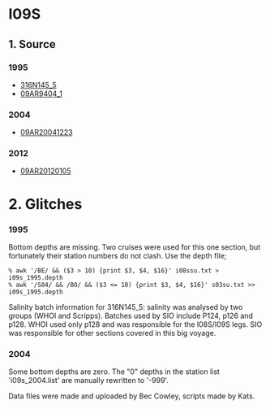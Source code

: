 # I09S
## 1. Source

### 1995
+ [316N145_5](https://cchdo.ucsd.edu/cruise/316N145_5)
+ [09AR9404_1](https://cchdo.ucsd.edu/cruise/09AR9404_1)

### 2004
+ [09AR20041223](https://cchdo.ucsd.edu/cruise/09AR20041223)

### 2012
+ [09AR20120105](https://cchdo.ucsd.edu/cruise/09AR20120105)

# 2. Glitches

### 1995

Bottom depths are missing. Two cruises were used for this one section, but fortunately their station numbers do not clash.
Use the depth file;
~~~
% awk '/BE/ && ($3 > 10) {print $3, $4, $16}' i08ssu.txt > i09s_1995.depth
% awk '/S04/ && /BO/ && ($3 <= 10) {print $3, $4, $16}' s03su.txt >> i09s_1995.depth
~~~

Salinity batch information for 316N145_5: salinity was analysed by two groups (WHOI and Scripps). Batches used by SIO include P124, p126 and p128.
WHOI used only p128 and was responsible for the I08S/I09S legs.
SIO was responsible for other sections covered in this big voyage.

### 2004

Some bottom depths are zero. The "0" depths in the station list 'i09s_2004.list' are manually rewritten to '-999'.


Data files were made and uploaded by Bec Cowley, scripts made by Kats.
